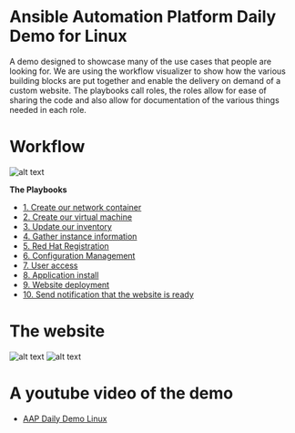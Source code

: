 Ansible Automation Platform Daily Demo for Linux
=========
A demo designed to showcase many of the use cases that people are looking for.  We are using the workflow visualizer to show how the various building blocks are put together and enable the delivery on demand of a custom website.  The playbooks call roles, the roles allow for ease of sharing the code and also allow for documentation of the various things needed in each role.

# Workflow

![alt text](https://github.com/ericcames/aap.dailydemo.linux/blob/main/images/DDLWF.png "Workflow")

**The Playbooks**

- [1. Create our network container](https://github.com/ericcames/aap.dailydemo.linux/blob/main/playbooks/create_vpc_01.yml "create_vpc_01.yml")
- [2. Create our virtual machine](https://github.com/ericcames/aap.dailydemo.linux/blob/main/playbooks/create_instance_02.yml "create_instance_02.yml")
- [3. Update our inventory](https://github.com/ericcames/aap.dailydemo.linux/blob/main/playbooks/add_inventory_03.yml "add_inventory_03.yml")
- [4. Gather instance information](https://github.com/ericcames/aap.dailydemo.linux/blob/main/playbooks/get_instance_info_04.yml "get_instance_info_04.yml")
- [5. Red Hat Registration](https://github.com/ericcames/aap.dailydemo.linux/blob/main/playbooks/redhat_subscription_manager_05.yml "redhat_subscription_manager_05.yml")
- [6. Configuration Management](https://github.com/ericcames/aap.dailydemo.linux/blob/main/playbooks/post_install_06.yml "post_install_06.yml")
- [7. User access](https://github.com/ericcames/aap.dailydemo.linux/blob/main/playbooks/provision_user_access_07.yml "provision_user_access_07.yml")
- [8. Application install](https://github.com/ericcames/aap.dailydemo.linux/blob/main/playbooks/lamp_setup_08.yml "lamp_setup_08.yml")
- [9. Website deployment](https://github.com/ericcames/aap.dailydemo.linux/blob/main/playbooks/website_deployment_09.yml "website_deployment_09.yml")
- [10. Send notification that the website is ready](https://github.com/ericcames/aap.dailydemo.linux/blob/main/playbooks/sendmail_10.ym "sendmail_10.yml")


# The website

![alt text](https://github.com/ericcames/aap.dailydemo.linux/blob/main/images/DDLW1.png "Webtop")
![alt text](https://github.com/ericcames/aap.dailydemo.linux/blob/main/images/DDLW2.png "Webbottom")

# A youtube video of the demo

- [AAP Daily Demo Linux](https://youtu.be/Wvf7-CZmAHI?si=oxqDRAWsfqpXTnD- "AAP Daily Demo Linux")

